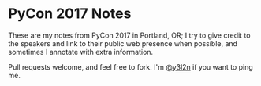 # PyCon 2017 Notes

These are my notes from PyCon 2017 in Portland, OR; I try to give credit to the speakers and link to their public web presence when possible, and sometimes I annotate with extra information.

Pull requests welcome, and feel free to fork. I'm [@y3l2n](http://twitter.com/y3l2n) if you want to ping me.


